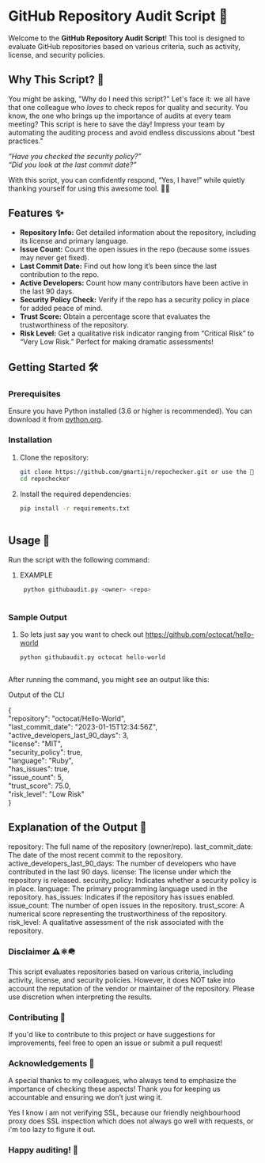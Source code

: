 # GitHub Repository Audit Script 🚀  
  
Welcome to the **GitHub Repository Audit Script**! This tool is designed to evaluate GitHub repositories based on various criteria, such as activity, license, and security policies.   
  
## Why This Script? 🤔  
  
You might be asking, "Why do I need this script?" Let's face it: we all have that one colleague who *loves* to check repos for quality and security. You know, the one who brings up the importance of audits at every team meeting? This script is here to save the day! Impress your team by automating the auditing process and avoid endless discussions about "best practices."  
  
*“Have you checked the security policy?”*    
*“Did you look at the last commit date?”*    
  
With this script, you can confidently respond, “Yes, I have!” while quietly thanking yourself for using this awesome tool. 🤦‍♂️
  
## Features ✨  
  
- **Repository Info:** Get detailed information about the repository, including its license and primary language.    
- **Issue Count:** Count the open issues in the repo (because some issues may never get fixed).    
- **Last Commit Date:** Find out how long it’s been since the last contribution to the repo.    
- **Active Developers:** Count how many contributors have been active in the last 90 days.    
- **Security Policy Check:** Verify if the repo has a security policy in place for added peace of mind.    
- **Trust Score:** Obtain a percentage score that evaluates the trustworthiness of the repository.    
- **Risk Level:** Get a qualitative risk indicator ranging from “Critical Risk” to “Very Low Risk.” Perfect for making dramatic assessments!  
  
## Getting Started 🛠️  
  
### Prerequisites  
  
Ensure you have Python installed (3.6 or higher is recommended). You can download it from [python.org](https://www.python.org/downloads/).  
  
### Installation  
  
1. Clone the repository:  
   ```bash  
   git clone https://github.com/gmartijn/repochecker.git or use the 🔨 tool of your choice.
   cd repochecker 
2. Install the required dependencies:
   ```bash  
   pip install -r requirements.txt  
 

## Usage 🔨
 
Run the script with the following command:

1. EXAMPLE
   ```bash  
    python githubaudit.py <owner> <repo>  
 


### Sample Output

1. So lets just say you want to check out https://github.com/octocat/hello-world
    ```bash
    python githubaudit.py octocat hello-world 



After running the command, you might see an output like this:

Output of the CLI

{  
    "repository": "octocat/Hello-World",  
    "last_commit_date": "2023-01-15T12:34:56Z",  
    "active_developers_last_90_days": 3,  
    "license": "MIT",  
    "security_policy": true,  
    "language": "Ruby",  
    "has_issues": true,  
    "issue_count": 5,  
    "trust_score": 75.0,  
    "risk_level": "Low Risk"  
}  
 

## Explanation of the Output 🤯
 

repository: The full name of the repository (owner/repo).
last_commit_date: The date of the most recent commit to the repository.
active_developers_last_90_days: The number of developers who have contributed in the last 90 days.
license: The license under which the repository is released.
security_policy: Indicates whether a security policy is in place.
language: The primary programming language used in the repository.
has_issues: Indicates if the repository has issues enabled.
issue_count: The number of open issues in the repository.
trust_score: A numerical score representing the trustworthiness of the repository.
risk_level: A qualitative assessment of the risk associated with the repository.


### Disclaimer ⚠️⚛️🪖
 
This script evaluates repositories based on various criteria, including activity, license, and security policies. However, it does NOT take into account the reputation of the vendor or maintainer of the repository. Please use discretion when interpreting the results.

### Contributing 🤝
 
If you'd like to contribute to this project or have suggestions for improvements, feel free to open an issue or submit a pull request!

### Acknowledgements 🙌
 
A special thanks to my colleagues, who always tend to emphasize the importance of checking these aspects! Thank you for keeping us accountable and ensuring we don’t just wing it.

Yes I know i am not verifying SSL, because our friendly neighbourhood proxy does SSL inspection which does not always go well with requests, or i'm too lazy to figure it out.

### Happy auditing! 🎉


